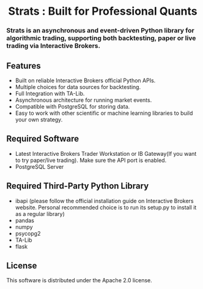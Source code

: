 # <center>Strats : Built for Professional Quants</center>

### Strats is an asynchronous and event-driven Python library for algorithmic trading, supporting both backtesting, paper or live trading via Interactive Brokers.

## Features
+ Built on reliable Interactive Brokers official Python APIs.
+ Multiple choices for data sources for backtesting.
+ Full Integration with TA-Lib.
+ Asynchronous architecture for running market events.
+ Compatible with PostgreSQL for storing data.
+ Easy to work with other scientific or machine learning libraries to build your own strategy. 

## Required Software
+ Latest Interactive Brokers Trader Workstation or IB Gateway(If you want to try paper/live trading). Make sure the API port is enabled.
+ PostgreSQL Server

## Required Third-Party Python Library
+ ibapi (please follow the official installation guide on Interactive Brokers website. Personal recommended choice is to run its setup.py to install it as a regular library)
+ pandas
+ numpy
+ psycopg2
+ TA-Lib
+ flask

## License
This software is distributed under the Apache 2.0 license.
